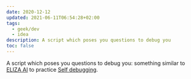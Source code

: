 ```yaml
---
date: 2020-12-12
updated: 2021-06-11T06:54:28+02:00
tags:
  - geek/dev
  - idea
description: A script which poses you questions to debug you
toc: false
---
```

A script which poses you questions to debug you: something similar to [ELIZA AI](http://www.med-ai.com/models/eliza.html 'ELIZA is a computer program that emulates a Rogerian psychotherapist') to practice [Self debugging](Self%20debugging.md).

